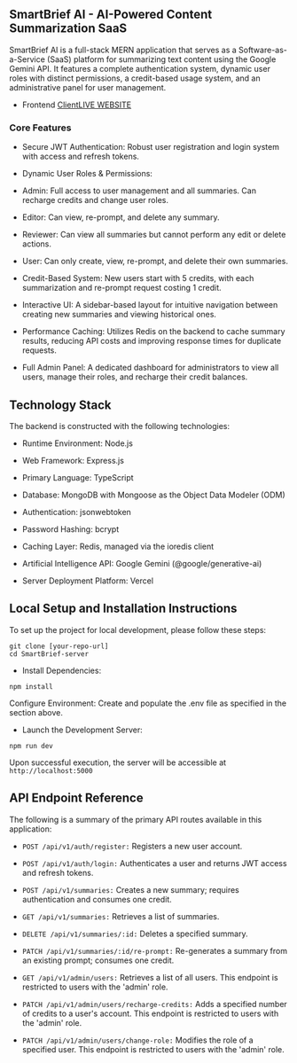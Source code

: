 ## SmartBrief AI - AI-Powered Content Summarization SaaS

SmartBrief AI is a full-stack MERN application that serves as a Software-as-a-Service (SaaS) platform for summarizing text content using the Google Gemini API. It features a complete authentication system, dynamic user roles with distinct permissions, a credit-based usage system, and an administrative panel for user management.

- Frontend [ClientLIVE WEBSITE](https://master.d3mia3lbsm9fsq.amplifyapp.com/)

### Core Features

- Secure JWT Authentication: Robust user registration and login system with access and refresh tokens.

- Dynamic User Roles & Permissions:

- Admin: Full access to user management and all summaries. Can recharge credits and change user roles.

- Editor: Can view, re-prompt, and delete any summary.

- Reviewer: Can view all summaries but cannot perform any edit or delete actions.

- User: Can only create, view, re-prompt, and delete their own summaries.

- Credit-Based System: New users start with 5 credits, with each summarization and re-prompt request costing 1 credit.

- Interactive UI: A sidebar-based layout for intuitive navigation between creating new summaries and viewing historical ones.

- Performance Caching: Utilizes Redis on the backend to cache summary results, reducing API costs and improving response times for duplicate requests.

- Full Admin Panel: A dedicated dashboard for administrators to view all users, manage their roles, and recharge their credit balances.

## Technology Stack

The backend is constructed with the following technologies:

- Runtime Environment: Node.js

- Web Framework: Express.js

- Primary Language: TypeScript

- Database: MongoDB with Mongoose as the Object Data Modeler (ODM)

- Authentication: jsonwebtoken

- Password Hashing: bcrypt

- Caching Layer: Redis, managed via the ioredis client

- Artificial Intelligence API: Google Gemini (@google/generative-ai)

- Server Deployment Platform: Vercel

## Local Setup and Installation Instructions

To set up the project for local development, please follow these steps:

```
git clone [your-repo-url]
cd SmartBrief-server
```

- Install Dependencies:

```npm
npm install
```

Configure Environment: Create and populate the .env file as specified in the section above.

- Launch the Development Server:

```npm
npm run dev

```

Upon successful execution, the server will be accessible at `http://localhost:5000`

## API Endpoint Reference

The following is a summary of the primary API routes available in this application:

- `POST /api/v1/auth/register:` Registers a new user account.

- `POST /api/v1/auth/login:` Authenticates a user and returns JWT access and refresh tokens.

- `POST /api/v1/summaries:` Creates a new summary; requires authentication and consumes one credit.

- `GET /api/v1/summaries:` Retrieves a list of summaries.

- `DELETE /api/v1/summaries/:id:` Deletes a specified summary.

- `PATCH /api/v1/summaries/:id/re-prompt:` Re-generates a summary from an existing prompt; consumes one credit.

- `GET /api/v1/admin/users:` Retrieves a list of all users. This endpoint is restricted to users with the 'admin' role.

- `PATCH /api/v1/admin/users/recharge-credits:` Adds a specified number of credits to a user's account. This endpoint is restricted to users with the 'admin' role.

- `PATCH /api/v1/admin/users/change-role:` Modifies the role of a specified user. This endpoint is restricted to users with the 'admin' role.
